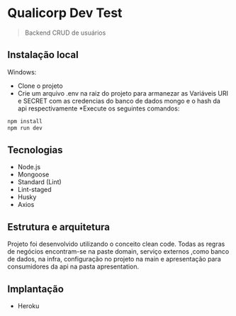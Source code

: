 # Qualicorp Dev Test
> Backend CRUD de usuários 

## Instalação local

Windows:

* Clone o projeto 
* Crie um arquivo .env na raiz do projeto para armanezar as Variáveis URI e SECRET com as credencias do banco de dados mongo e o hash da api respectivamente
*Execute os seguintes comandos:

```sh
npm install
npm run dev
```

## Tecnologias

* Node.js
* Mongoose
* Standard (Lint)
* Lint-staged
* Husky
* Axios

## Estrutura e arquitetura 

Projeto foi desenvolvido utilizando o conceito clean code. Todas as regras de negócios encontram-se na paste domain, serviço externos ,como banco de dados, na infra, configuração no projeto na main e apresentação para consumidores da api na pasta apresentation.

## Implantação 

* Heroku




